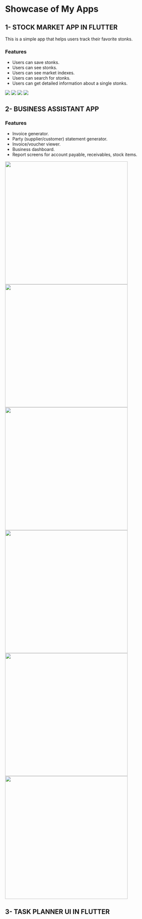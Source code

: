 # Showcase of My Apps
## 1- STOCK MARKET APP IN FLUTTER
This is a simple app that helps users track their favorite stonks.

### Features
* Users can save stonks.
* Users can see stonks.
* Users can see market indexes.
* Users can search for stonks.
* Users can get detailed information about a single stonks.
<p float="left">
  <img src="images/app1/one.png"/>
  <img src="images/app1/p1.png" /> 
  <img src="images/app1/p2.png" />
  <img src="images/app1/new.png" />
</p>

## 2- BUSINESS ASSISTANT APP
### Features
* Invoice generator.
* Party (supplier/customer) statement generator.
* Invoice/voucher viewer.
* Business dashboard.
* Report screens for account payable, receivables, stock items.
<p float="left">
  <img src="images/app2/p1.png" width=400/>
  <img src="images/app2/p2.png" width=400/> 
  <img src="images/app2/p3.png" width=400/>
  <img src="images/app2/p4.png" width=400/>
  <img src="images/app2/p5.png" width=400/>
  <img src="images/app2/p6.png" width=400/>
</p>

## 3- TASK PLANNER UI IN FLUTTER
